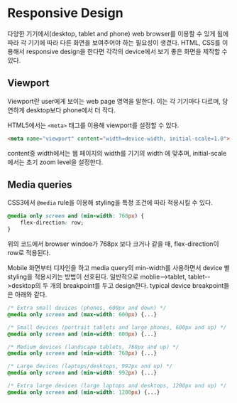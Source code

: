 # Responsive Design

다양한 기기에서(desktop, tablet and phone) web browser를 이용할 수 있게 됨에 따라 각 기기에 따라 다른 화면을 보여주어야 하는 필요성이 생겼다.
HTML, CSS를 이용해서 responsive design을 한다면 각각의 device에서 보기 좋은 화면을 제작할 수 있다.

## Viewport

Viewport란 user에게 보이는 web page 영역을 말한다.
이는 각 기기마다 다르며, 당연하게 desktop보다 phone에서 더 작다.

HTML5에서는 `<meta>` 태그를 이용해 viewport를 설정할 수 있다.

``` html
<meta name="viewport" content="width=device-width, initial-scale=1.0">
```

content중 width에서는 웹 페이지의 width를 기기의 width 에 맞추며, initial-scale에서는 초기 zoom level을 설정한다.

## Media queries

CSS3에서 `@media` rule을 이용해 styling을 특정 조건에 따라 적용시킬 수 있다.

``` css
@media only screen and (min-width: 768px) {
	flex-direction: row;
}
```

위의 코드에서 browser windoe가 768px 보다 크거나 같을 때, flex-direction이 row로 적용된다.

Mobile 화면부터 디자인을 하고 media query의 min-width를 사용하면서 device 별 styling을 적용시키는 방법이 선호된다.
일반적으로 moblie-->tablet, tablet-->desktop의 두 개의 breakpoint를 두고 design한다.
typical device breakpoint들은 아래와 같다.

``` css
/* Extra small devices (phones, 600px and down) */
@media only screen and (max-width: 600px) {...} 

/* Small devices (portrait tablets and large phones, 600px and up) */
@media only screen and (min-width: 600px) {...} 

/* Medium devices (landscape tablets, 768px and up) */
@media only screen and (min-width: 768px) {...} 

/* Large devices (laptops/desktops, 992px and up) */
@media only screen and (min-width: 992px) {...} 

/* Extra large devices (large laptops and desktops, 1200px and up) */
@media only screen and (min-width: 1200px) {...}
```

